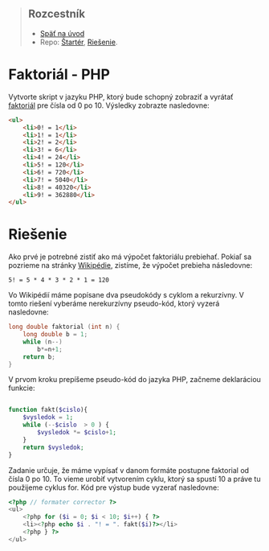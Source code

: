 > ## Rozcestník
> - [Späť na úvod](../../README.md)
> - Repo: [Štartér](/../../tree/starter/faktorial-php), [Riešenie](/../../tree/main/faktorial-php).

# Faktoriál - PHP

Vytvorte skript v jazyku PHP, ktorý bude schopný zobraziť a vyrátať
[faktoriál](https://sk.wikipedia.org/wiki/Faktori%C3%A1l) pre čísla od
0 po 10. Výsledky zobrazte nasledovne:

```html
<ul>
    <li>0! = 1</li>
    <li>1! = 1</li>
    <li>2! = 2</li>
    <li>3! = 6</li>
    <li>4! = 24</li>
    <li>5! = 120</li>
    <li>6! = 720</li>
    <li>7! = 5040</li>
    <li>8! = 40320</li>
    <li>9! = 362880</li>
</ul>
```

# Riešenie

Ako prvé je potrebné zistiť ako má výpočet faktoriálu prebiehať. Pokiaľ sa pozrieme na stránky
[Wikipédie](https://sk.wikipedia.org/wiki/Faktori%C3%A1l), zistíme, že výpočet prebieha následovne:
```
5! = 5 * 4 * 3 * 2 * 1 = 120
```
Vo Wikipédií máme popísane dva pseudokódy s cyklom a rekurzívny. V tomto riešení vyberáme nerekurzívny
pseudo-kód, ktorý vyzerá nasledovne:

```c
long double faktorial (int n) {
    long double b = 1;
    while (n--)
        b*=n+1;
    return b;
}
```
V prvom kroku prepíšeme pseudo-kód do jazyka PHP, začneme deklaráciou funkcie:

```php

function fakt($cislo){
    $vysledok = 1;
    while (--$cislo  > 0 ) {
        $vysledok *= $cislo+1;
    }
    return $vysledok;
}
```

Zadanie určuje, že máme vypísať v danom formáte postupne faktorial od čísla 0 po 10. To vieme urobiť vytvorením cyklu,
ktorý sa spustí 10 a práve tu použijeme cyklus for. Kód pre výstup bude vyzerať nasledovne:

```php
<?php // formater corrector ?>
<ul>
    <?php for ($i = 0; $i < 10; $i++) { ?>
    <li><?php echo $i . "! = ". fakt($i)?></li>
    <?php } ?>
</ul>
```
